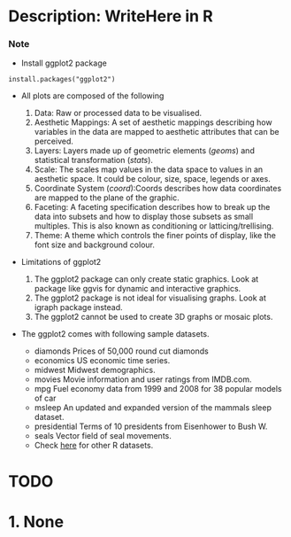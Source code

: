 # Description: WriteHere in R

### Note
* Install ggplot2 package
```
install.packages("ggplot2")
```

* All plots are composed of the following
    1. Data: Raw or processed data to be visualised.
    2. Aesthetic Mappings: A set of aesthetic mappings describing how variables in the data are mapped to aesthetic 
       attributes that can be perceived.
    3. Layers: Layers made up of geometric elements (*geoms*) and statistical transformation (*stats*).
    4. Scale: The scales map values in the data space to values in an aesthetic space. It could be colour, size, space, 
       legends or axes.
    5. Coordinate System (*coord*):Coords describes how data coordinates are mapped to the plane of the graphic.
    6. Faceting: A faceting specification describes how to break up the data into subsets and how to display those 
       subsets as small multiples. This is also known as conditioning or latticing/trellising.
    7. Theme: A theme which controls the finer points of display, like the font size and background colour.

* Limitations of ggplot2
    1. The ggplot2 package can only create static graphics. Look at package like ggvis for dynamic and interactive
       graphics.
    2. The ggplot2 package is not ideal for visualising graphs. Look at igraph package instead.
    3. The ggplot2 cannot be used to create 3D graphs or mosaic plots.

* The ggplot2 comes with following sample datasets. 
    - diamonds Prices of 50,000 round cut diamonds
    - economics US economic time series.
    - midwest Midwest demographics.
    - movies Movie information and user ratings from IMDB.com.
    - mpg Fuel economy data from 1999 and 2008 for 38 popular models of car
    - msleep An updated and expanded version of the mammals sleep dataset.
    - presidential Terms of 10 presidents from Eisenhower to Bush W.
    - seals Vector field of seal movements.
    - Check [here](https://vincentarelbundock.github.io/Rdatasets/datasets.html) for other R datasets.

   
# TODO
# 1. None
